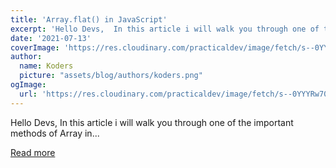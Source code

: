 ```yaml
---
title: 'Array.flat() in JavaScript'
excerpt: 'Hello Devs,  In this article i will walk you through one of the important methods of Array in...'
date: '2021-07-13'
coverImage: 'https://res.cloudinary.com/practicaldev/image/fetch/s--0YYYRw70--/c_imagga_scale,f_auto,fl_progressive,h_420,q_auto,w_1000/https://dev-to-uploads.s3.amazonaws.com/uploads/articles/vjqc449zhp49zjvcmin5.png'
author:
  name: Koders
  picture: "assets/blog/authors/koders.png"
ogImage:
  url: 'https://res.cloudinary.com/practicaldev/image/fetch/s--0YYYRw70--/c_imagga_scale,f_auto,fl_progressive,h_420,q_auto,w_1000/https://dev-to-uploads.s3.amazonaws.com/uploads/articles/vjqc449zhp49zjvcmin5.png'
---
```


Hello Devs,  In this article i will walk you through one of the important methods of Array in...

[Read more](https://dev.to/capscode/array-flat-in-javascript-4dnp)
